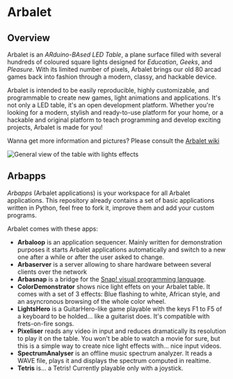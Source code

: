 # Arbalet
## Overview
Arbalet is an *ARduino-BAsed LED Table*, a plane surface filled with several hundreds of coloured square lights designed for _Education_, _Geeks_, and _Pleasure_. With its limited number of pixels, Arbalet brings our old 80 arcad games back into fashion through a modern, classy, and hackable device.

Arbalet is intended to be easily reproducible, highly customizable, and programmable to create new games, light animations and applications. It's not only a LED table, it's an open development platform. Whether you're looking for a modern, stylish and ready-to-use platform for your home, or a hackable and original platform to teach programming and develop exciting projects, Arbalet is made for you!

Wanna get more information and pictures? Please consult the [Arbalet wiki](https://github.com/arbalet-project/arbadoc/wiki)

![General view of the table with lights effects](https://github.com/arbalet-project/arbadoc/blob/master/pics/beer_and_flashes.jpg?raw=1)

## Arbapps
*Arbapps* (Arbalet applications) is your workspace for all Arbalet applications. This repository already contains a set of basic applications written in Python, feel free to fork it, improve them and add your custom programs.

Arbalet comes with these apps:
* **Arbaloop** is an application sequencer. Mainly written for demonstration purposes it starts Arbalet applications automatically and switch to a new one after a while or after the user asked to change.
* **Arbaserver** 	is a server allowing to share hardware between several clients over the network
* **Arbasnap** 	is a bridge for the [Snap! visual programming language](http://snap.berkeley.edu/).
* **ColorDemonstrator** shows nice light effets on your Arbalet table. It comes with a set of 3 effects: Blue flashing to white, African style, and an asyncronous browsing of the whole color wheel.
* **LightsHero** is a GuitarHero-like game playable with the keys F1 to F5 of a keyboard to be holded... like a guitarist does. It's compatible with frets-on-fire songs.
* **Pixeliser** reads any video in input and reduces dramatically its resolution to play it on the table. You won't be able to watch a movie for sure, but this is a simple way to create nice light effects with... nice input videos.
* **SpectrumAnalyser** 	is an offline music spectrum analyzer. It reads a WAVE file, plays it and displays the spectrum computed in realtime.
* **Tetris** is... a Tetris! Currently playable only with a joystick.
